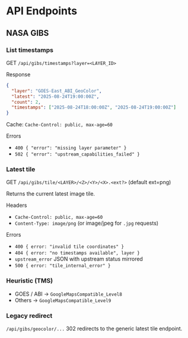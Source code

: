 # API Endpoints

## NASA GIBS

### List timestamps
GET `/api/gibs/timestamps?layer=<LAYER_ID>`

Response
```json
{
  "layer": "GOES-East_ABI_GeoColor",
  "latest": "2025-08-24T19:00:00Z",
  "count": 2,
  "timestamps": ["2025-08-24T18:00:00Z", "2025-08-24T19:00:00Z"]
}
```

Cache: `Cache-Control: public, max-age=60`

Errors
* `400 { "error": "missing layer parameter" }`
* `502 { "error": "upstream_capabilities_failed" }`

### Latest tile
GET `/api/gibs/tile/<LAYER>/<Z>/<Y>/<X>.<ext?>` (default ext=png)

Returns the current latest image tile.

Headers
* `Cache-Control: public, max-age=60`
* `Content-Type: image/png` (or image/jpeg for `.jpg` requests)

Errors
* `400 { error: "invalid tile coordinates" }`
* `404 { error: "no timestamps available", layer }`
* `upstream_error` JSON with upstream status mirrored
* `500 { error: "tile_internal_error" }`

### Heuristic (TMS)
* GOES / ABI → `GoogleMapsCompatible_Level8`
* Others → `GoogleMapsCompatible_Level9`

### Legacy redirect
`/api/gibs/geocolor/...` 302 redirects to the generic latest tile endpoint.
